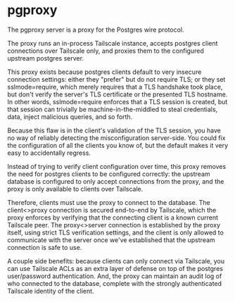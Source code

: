 # pgproxy

The pgproxy server is a proxy for the Postgres wire protocol.

The proxy runs an in-process Tailscale instance, accepts postgres
client connections over Tailscale only, and proxies them to the
configured upstream postgres server.

This proxy exists because postgres clients default to very insecure
connection settings: either they "prefer" but do not require TLS; or
they set sslmode=require, which merely requires that a TLS handshake
took place, but don't verify the server's TLS certificate or the
presented TLS hostname.  In other words, sslmode=require enforces that
a TLS session is created, but that session can trivially be
machine-in-the-middled to steal credentials, data, inject malicious
queries, and so forth.

Because this flaw is in the client's validation of the TLS session,
you have no way of reliably detecting the misconfiguration
server-side. You could fix the configuration of all the clients you
know of, but the default makes it very easy to accidentally regress.

Instead of trying to verify client configuration over time, this proxy
removes the need for postgres clients to be configured correctly: the
upstream database is configured to only accept connections from the
proxy, and the proxy is only available to clients over Tailscale.

Therefore, clients must use the proxy to connect to the database. The
client<>proxy connection is secured end-to-end by Tailscale, which the
proxy enforces by verifying that the connecting client is a known
current Tailscale peer. The proxy<>server connection is established by
the proxy itself, using strict TLS verification settings, and the
client is only allowed to communicate with the server once we've
established that the upstream connection is safe to use.

A couple side benefits: because clients can only connect via
Tailscale, you can use Tailscale ACLs as an extra layer of defense on
top of the postgres user/password authentication. And, the proxy can
maintain an audit log of who connected to the database, complete with
the strongly authenticated Tailscale identity of the client.
